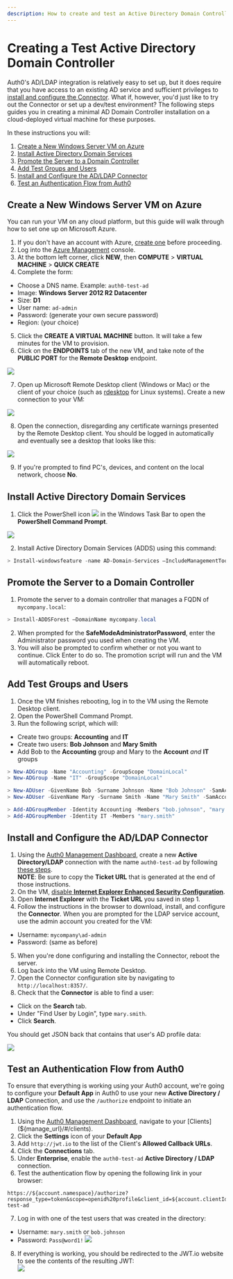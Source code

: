 ```yaml
---
description: How to create and test an Active Directory Domain Controller.
---
```


# Creating a Test Active Directory Domain Controller

Auth0's AD/LDAP integration is relatively easy to set up, but it does require that you have access to an existing AD service and sufficient privileges to [install and configure the Connector](/connector/install). What if, however, you'd just like to try out the Connector or set up a dev/test environment? The following steps guides you in creating a minimal AD Domain Controller installation on a cloud-deployed virtual machine for these purposes.

In these instructions you will:
1. [Create a New Windows Server VM on Azure](#create-a-new-windows-server-vm-on-azure)
2. [Install Active Directory Domain Services](#install-active-directory-domain-services)
3. [Promote the Server to a Domain Controller](#promote-the-server-to-a-domain-controller)
4. [Add Test Groups and Users](#add-test-groups-and-users)
5. [Install and Configure the AD/LDAP Connector](#add-a-few-test-groups-and-users)
6. [Test an Authentication Flow from Auth0](#test-an-authentication-flow-from-auth0)

## Create a New Windows Server VM on Azure

You can run your VM on any cloud platform, but this guide will walk through how to set one up on Microsoft Azure.

1. If you don't have an account with Azure, [create one](https://azure.microsoft.com) before proceeding.
2. Log into the [Azure Management](https://manage.windowsazure.com) console.
3. At the bottom left corner, click **NEW**, then **COMPUTE** > **VIRTUAL MACHINE** > **QUICK CREATE**
4. Complete the form:
  * Choose a DNS name. Example: `auth0-test-ad`
  * Image: **Windows Server 2012 R2 Datacenter**
  * Size: **D1**
  * User name: `ad-admin`
  * Password: (generate your own secure password)
  * Region: (your choice)  
5. Click the **CREATE A VIRTUAL MACHINE** button. It will take a few minutes for the VM to provision.
6. Click on the **ENDPOINTS** tab of the new VM, and take note of the **PUBLIC PORT** for the **Remote Desktop** endpoint.

  ![](/media/articles/connector/test-dc/remote-desktop-port.png)

7. Open up Microsoft Remote Desktop client (Windows or Mac) or the client of your choice (such as [rdesktop](http://www.rdesktop.org/) for Linux systems). Create a new connection to your VM:

  ![](/media/articles/connector/test-dc/remote-desktop-connection.png)

8. Open the connection, disregarding any certificate warnings presented by the Remote Desktop client. You should be logged in automatically and eventually see a desktop that looks like this:  

  ![](/media/articles/connector/test-dc/new-vm-desktop.png)

9. If you're prompted to find PC's, devices, and content on the local network, choose **No**.

## Install Active Directory Domain Services

1. Click the PowerShell icon ![](/media/articles/connector/test-dc/powershell-icon.png) in the Windows Task Bar to open the **PowerShell Command Prompt**.

  ![](/media/articles/connector/test-dc/powershell-command-prompt.png)

2. Install Active Directory Domain Services (ADDS) using this command:  
```powershell
> Install-windowsfeature -name AD-Domain-Services –IncludeManagementTools
```

## Promote the Server to a Domain Controller

1. Promote the server to a domain controller that manages a FQDN of `mycompany.local`:  
```powershell
> Install-ADDSForest –DomainName mycompany.local
```
2. When prompted for the **SafeModeAdministratorPassword**, enter the Administrator password you used when creating the VM.
3. You will also be prompted to confirm whether or not you want to continue. Click Enter to do so. The promotion script will run and the VM will automatically reboot.

## Add Test Groups and Users

1. Once the VM finishes rebooting, log in to the VM using the Remote Desktop client.
2. Open the PowerShell Command Prompt.
3. Run the following script, which will:
  * Create two groups: **Accounting** and **IT**
  * Create two users: **Bob Johnson** and **Mary Smith**
  * Add Bob to the **Accounting** group and Mary to the **Account** *and* **IT** groups

```powershell
> New-ADGroup -Name "Accounting" -GroupScope "DomainLocal"
> New-ADGroup -Name "IT" -GroupScope "DomainLocal"

> New-ADUser -GivenName Bob -Surname Johnson -Name "Bob Johnson" -SamAccountName bob.johnson -Enabled $True -AccountPassword (ConvertTo-SecureString "Pass@word1!" -AsPlainText -force) -PasswordNeverExpires $True
> New-ADUser -GivenName Mary -Surname Smith -Name "Mary Smith" -SamAccountName mary.smith -Enabled $True -AccountPassword (ConvertTo-SecureString "Pass@word1!" -AsPlainText -force) -PasswordNeverExpires $True

> Add-ADGroupMember -Identity Accounting -Members "bob.johnson", "mary.smith"
> Add-ADGroupMember -Identity IT -Members "mary.smith"
```

## Install and Configure the AD/LDAP Connector

1. Using the [Auth0 Management Dashboard](${manage_url}), create a new **Active Directory/LDAP** connection with the name `auth0-test-ad` by following [these steps](/connections/enterprise/active-directory).  
  **NOTE**: Be sure to copy the **Ticket URL** that is generated at the end of those instructions.
2. On the VM, [disable **Internet Explorer Enhanced Security Configuration**](http://blog.blksthl.com/2012/11/28/how-to-disable-ie-enhanced-security-in-windows-server-2012/).
3. Open **Internet Explorer** with the **Ticket URL** you saved in step 1.
4. Follow the instructions in the browser to download, install, and configure the **Connector**. When you are prompted for the LDAP service account, use the admin account you created for the VM:
  * Username: `mycompany\ad-admin`
  * Password: (same as before)
5. When you're done configuring and installing the Connector, reboot the server.
6. Log back into the VM using Remote Desktop.
7. Open the Connector configuration site by navigating to `http://localhost:8357/`.
8. Check that the **Connector** is able to find a user:
  * Click on the **Search** tab.
  * Under "Find User by Login", type `mary.smith`.
  * Click **Search**.

  You should get JSON back that contains that user's AD profile data:  

  ![](/media/articles/connector/test-dc/test-find-user.png)

## Test an Authentication Flow from Auth0

To ensure that everything is working using your Auth0 account, we're going to configure your **Default App** in Auth0 to use your new **Active Directory / LDAP** Connection, and use the `/authorize` endpoint to initiate an authentication flow.

1. Using the [Auth0 Management Dashboard](${manage_url}), navigate to your [Clients](${manage_url}/#/clients).
2. Click the **Settings** icon of your **Default App**
3. Add `http://jwt.io` to the list of the Client's **Allowed Callback URLs**.
4. Click the **Connections** tab.
5. Under **Enterprise**, enable the `auth0-test-ad` **Active Directory / LDAP** connection.
6. Test the authentication flow by opening the following link in your browser:  
```
https://${account.namespace}/authorize?response_type=token&scope=openid%20profile&client_id=${account.clientId}&redirect_uri=http://jwt.io&connection=auth0-test-ad
```

7. Log in with one of the test users that was created in the directory:
  * Username: `mary.smith` or `bob.johnson`
  * Password: `Pass@word1!`
  ![](/media/articles/connector/test-dc/auth-flow-login.png)
8. If everything is working, you should be redirected to the JWT.io website to see the contents of the resulting JWT:  
  ![](/media/articles/connector/test-dc/auth-success.png)
